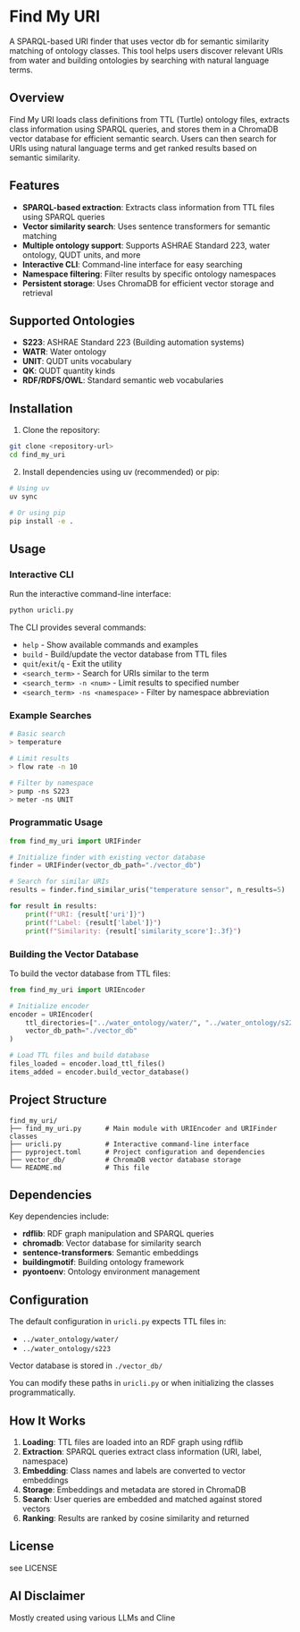 # Find My URI

A SPARQL-based URI finder that uses vector db for semantic similarity matching of ontology classes. This tool helps users discover relevant URIs from water and building ontologies by searching with natural language terms.

## Overview

Find My URI loads class definitions from TTL (Turtle) ontology files, extracts class information using SPARQL queries, and stores them in a ChromaDB vector database for efficient semantic search. Users can then search for URIs using natural language terms and get ranked results based on semantic similarity.

## Features

- **SPARQL-based extraction**: Extracts class information from TTL files using SPARQL queries
- **Vector similarity search**: Uses sentence transformers for semantic matching
- **Multiple ontology support**: Supports ASHRAE Standard 223, water ontology, QUDT units, and more
- **Interactive CLI**: Command-line interface for easy searching
- **Namespace filtering**: Filter results by specific ontology namespaces
- **Persistent storage**: Uses ChromaDB for efficient vector storage and retrieval

## Supported Ontologies

- **S223**: ASHRAE Standard 223 (Building automation systems)
- **WATR**: Water ontology 
- **UNIT**: QUDT units vocabulary
- **QK**: QUDT quantity kinds
- **RDF/RDFS/OWL**: Standard semantic web vocabularies

## Installation

1. Clone the repository:
```bash
git clone <repository-url>
cd find_my_uri
```

2. Install dependencies using uv (recommended) or pip:
```bash
# Using uv
uv sync

# Or using pip
pip install -e .
```

## Usage

### Interactive CLI

Run the interactive command-line interface:

```bash
python uricli.py
```

The CLI provides several commands:

- `help` - Show available commands and examples
- `build` - Build/update the vector database from TTL files
- `quit`/`exit`/`q` - Exit the utility
- `<search_term>` - Search for URIs similar to the term
- `<search_term> -n <num>` - Limit results to specified number
- `<search_term> -ns <namespace>` - Filter by namespace abbreviation

### Example Searches

```bash
# Basic search
> temperature

# Limit results
> flow rate -n 10

# Filter by namespace
> pump -ns S223
> meter -ns UNIT
```

### Programmatic Usage

```python
from find_my_uri import URIFinder

# Initialize finder with existing vector database
finder = URIFinder(vector_db_path="./vector_db")

# Search for similar URIs
results = finder.find_similar_uris("temperature sensor", n_results=5)

for result in results:
    print(f"URI: {result['uri']}")
    print(f"Label: {result['label']}")
    print(f"Similarity: {result['similarity_score']:.3f}")
```

### Building the Vector Database

To build the vector database from TTL files:

```python
from find_my_uri import URIEncoder

# Initialize encoder
encoder = URIEncoder(
    ttl_directories=["../water_ontology/water/", "../water_ontology/s223"],
    vector_db_path="./vector_db"
)

# Load TTL files and build database
files_loaded = encoder.load_ttl_files()
items_added = encoder.build_vector_database()
```

## Project Structure

```
find_my_uri/
├── find_my_uri.py      # Main module with URIEncoder and URIFinder classes
├── uricli.py           # Interactive command-line interface
├── pyproject.toml      # Project configuration and dependencies
├── vector_db/          # ChromaDB vector database storage
└── README.md           # This file
```

## Dependencies

Key dependencies include:

- **rdflib**: RDF graph manipulation and SPARQL queries
- **chromadb**: Vector database for similarity search
- **sentence-transformers**: Semantic embeddings
- **buildingmotif**: Building ontology framework
- **pyontoenv**: Ontology environment management

## Configuration

The default configuration in `uricli.py` expects TTL files in:
- `../water_ontology/water/`
- `../water_ontology/s223`

Vector database is stored in `./vector_db/`

You can modify these paths in `uricli.py` or when initializing the classes programmatically.

## How It Works

1. **Loading**: TTL files are loaded into an RDF graph using rdflib
2. **Extraction**: SPARQL queries extract class information (URI, label, namespace)
3. **Embedding**: Class names and labels are converted to vector embeddings
4. **Storage**: Embeddings and metadata are stored in ChromaDB
5. **Search**: User queries are embedded and matched against stored vectors
6. **Ranking**: Results are ranked by cosine similarity and returned

## License

see LICENSE

## AI Disclaimer 

Mostly created using various LLMs and Cline
